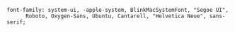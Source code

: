     font-family: system-ui, -apple-system, BlinkMacSystemFont, "Segoe UI",
          Roboto, Oxygen-Sans, Ubuntu, Cantarell, "Helvetica Neue", sans-serif;